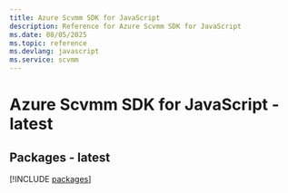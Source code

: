 ```yaml
---
title: Azure Scvmm SDK for JavaScript
description: Reference for Azure Scvmm SDK for JavaScript
ms.date: 08/05/2025
ms.topic: reference
ms.devlang: javascript
ms.service: scvmm
---
```

# Azure Scvmm SDK for JavaScript - latest
## Packages - latest
[!INCLUDE [packages](scvmm-index.md)]